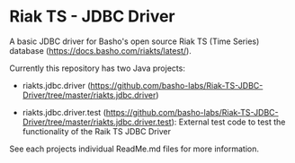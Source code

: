 # Riak TS - JDBC Driver

A basic JDBC driver for Basho's open source Riak TS (Time Series) database (https://docs.basho.com/riakts/latest/).

Currently this repository has two Java projects:

- riakts.jdbc.driver (https://github.com/basho-labs/Riak-TS-JDBC-Driver/tree/master/riakts.jdbc.driver)

- riakts.jdbc.driver.test (https://github.com/basho-labs/Riak-TS-JDBC-Driver/tree/master/riakts.jdbc.driver.test): External test code to test the functionality of the Raik TS JDBC Driver

See each projects individual ReadMe.md files for more information.
